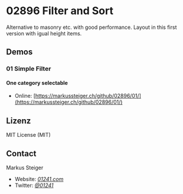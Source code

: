 # 02896 Filter and Sort

Alternative to masonry etc. with good performance. Layout in this first version with igual height items.

## Demos

### 01 Simple Filter

#### One category selectable

* Online: [https://markussteiger.ch/github/02896/01/](https://markussteiger.ch/github/02896/01/)

## Lizenz

MIT License (MIT)

## Contact

Markus Steiger

* Website: [_01241.com_](http://www.01241.com)
* Twitter: [_@01241_](https://twitter.com/01241)
